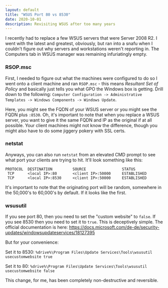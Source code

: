 ```yaml
---
layout: default
title: "WSUS Port 80 vs 8530"
date: 2020-10-01
description: Revisiting WSUS after too many years
---
```


I recently had to replace a few WSUS servers that were Server 2008 R2. I went with the latest and greatest, obviously, but ran into a snafu when I couldn't figure out why servers and workstations weren't reporting in. The Computers tab in WSUS manager was remaining infuriatingly empty.

### RSOP.msc

First, I needed to figure out what the machines were configured to do so I went onto a client machine and ran `RSOP.msc` - this means *Resultant Set of Policy* and basically just tells you what GPO the Windows box is getting. Drill down to the following: `Computer Configuration -> Administrative Templates -> Windows Components -> Windows Update`.

Here, you might see the FQDN of your WSUS server or you might see the FQDN plus `:8530`. Oh, it's important to note that when you replace a WSUS server, you want to give it the same FQDN and IP as the original if at all possible. Your client machines might not know the difference, though you might also have to do some jiggery pokery with SSL certs. 

### netstat

Anyways, you can also run `netstat` from an elevated CMD prompt to see what port your clients are trying to hit. It'll look something like this:

```
PROTOCOL  DESTINATION         SOURCE                STATUS
 TCP      <local IP>:80       <client IP>:50000     ESTABLISHED
 TCP      <local IP>:8530     <client IP>:50000     ESTABLISHED
```

It's important to note that the originating port will be random, somewhere in the 50,000's to 60,000's by default. If it looks like the first.

### wsusutil

If you see port 80, then you need to set the "custom website" to `false`. If you see 8530 then you need to set it to `true`. This is deceptively simple. The official documentation is here: https://docs.microsoft.com/de-de/security-updates/windowsupdateservices/18127395

But for your convenience:

Set it to 8530: `%drive%\Program Files\Update Services\Tools\wsusutil usecustomwebsite true`

Set it to 80: `%drive%\Program Files\Update Services\Tools\wsusutil usecustomwebsite false`

This change, for me, has been completely non-destructive and reversible.

